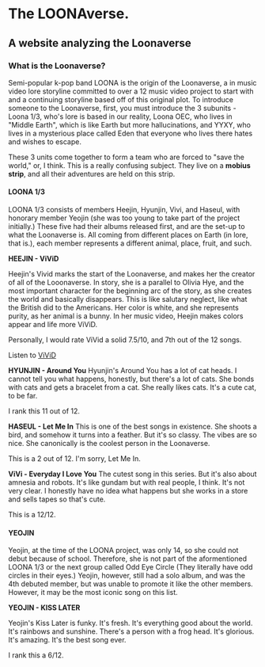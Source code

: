 # The LOONAverse. 
## A website analyzing the Loonaverse

### What is the Loonaverse?
Semi-popular k-pop band LOONA is the origin of the Loonaverse, a in music video lore storyline committed to over a 12 music video project to start with and a continuing storyline based off of this original plot. To introduce someone to the Loonaverse, first, you must introduce the 3 subunits - Loona 1/3, who's lore is based in our reality, Loona OEC, who lives in "Middle Earth", which is like Earth but more hallucinations, and YYXY, who lives in a mysterious place called Eden that everyone who lives there hates and wishes to escape. 

These 3 units come together to form a team who are forced to "save the world," or, I think. This is a really confusing subject. They live on a **mobius strip**, and all their adventures are held on this strip. 

#### LOONA 1/3

LOONA 1/3 consists of members Heejin, Hyunjin, Vivi, and Haseul, with honorary member Yeojin (she was too young to take part of the project initially.) These five had their albums released first, and are the set-up to what the Loonaverse is. All coming from different places on Earth (in lore, that is.), each member represents a different animal, place, fruit, and such. 

**HEEJIN - ViViD** 
 
 Heejin's Vivid marks the start of the Loonaverse, and makes her the creator of all of the Looonaverse. In story, she is a parallel to Olivia Hye, and the most important character for the beginning arc of the story, as she creates the world and basically disappears. This is like salutary neglect, like what the British did to the Americans. Her color is white, and she represents purity, as her animal is a bunny. In her music video, Heejin makes colors appear and life more ViViD.
 
 Personally, I would rate ViVid a solid 7.5/10, and 7th out of the 12 songs. 
 
 Listen to [ViViD](https://www.youtube.com/watch?v=-FCYE87P5L0)
 
 **HYUNJIN - Around You**
Hyunjin's Around You has a lot of cat heads. I cannot tell you what happens, honestly, but there's a lot of cats. She bonds with cats and gets a bracelet from a cat. She really likes cats. It's a cute cat, to be far. 

I rank this 11 out of 12. 

**HASEUL - Let Me In**
This is one of the best songs in existence. She shoots a bird, and somehow it turns into a feather. But it's so classy. The vibes are so nice. She canonically is the coolest person in the Loonaverse. 

This is a 2 out of 12. I'm sorry, Let Me In. 

**ViVi - Everyday I Love You**
The cutest song in this series. But it's also about amnesia and robots. It's like gundam but with real people, I think. It's not very clear. I honestly have no idea what happens but she works in a store and sells tapes so that's cute. 

This is a 12/12.

#### YEOJIN 

Yeojin, at the time of the LOONA project, was only 14, so she could not debut because of school. Therefore, she is not part of the aformentioned LOONA 1/3 or the next group called Odd Eye Circle (They literally have odd circles in their eyes.) Yeojin, however, still had a solo album, and was the 4th debuted member, but was unable to promote it like the other members. However, it may be the most iconic song on this list. 

**YEOJIN - KISS LATER**
 
 Yeojin's Kiss Later is funky. It's fresh. It's everything good about the world. It's rainbows and sunshine. There's a person with a frog head. It's glorious. It's amazing. It's the best song ever. 
 
 I rank this a 6/12. 
